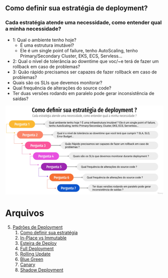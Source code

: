 ## Como definir sua estratégia de deployment? ##
### Cada estratégia atende uma necessidade, como entender qual a minha necessidade? ###

- 1: Qual o ambiente tenho hoje?
  - É uma estrutura imutável?
  - Ele é um single point of failure, tenho AutoScaling, tenho Primary/Secondary Cluster, EKS, ECS, Servless...
- 2: Qual o nível de tolerãncia ao downtime que voc/~e terá de fazer um rollback em caso de problemas?
- 3: Quão rápido precisamos ser capazes de fazer rollback em caso de problemas?
- Quais são os SLIs que devemos monitorar?
- Qual frequência de alterações do source code?
- Ter duas versões rodando em paralelo pode gerar inconsistência de saídas?

![img.png](img/img.png)

# Arquivos
5. [Padrões de Deployment](/padroes_de_deployment)
    1. [Como definir sua estratégia](/estrategia_de_deployment.md)
    2. [In-Place vs Immutable](/in-place_deployment_immutable_deployment.md)
    3. [Esteira de Deploy](/CICD.md)
    4. [Full Deployment](/full_deployment.md)
    5. [Rolling Update](/rolling_update.md)
    6. [Blue Green](/blue_green_deployment.md)
    7. [Canary](/canary.md)
    7. [Shadow Deployment](/shadow.md)

